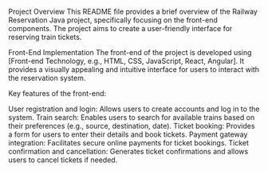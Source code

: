 Project Overview
This README file provides a brief overview of the Railway Reservation Java project, specifically focusing on the front-end components. The project aims to create a user-friendly interface for reserving train tickets.

Front-End Implementation
The front-end of the project is developed using [Front-end Technology, e.g., HTML, CSS, JavaScript, React, Angular]. It provides a visually appealing and intuitive interface for users to interact with the reservation system.

Key features of the front-end:

User registration and login: Allows users to create accounts and log in to the system.
Train search: Enables users to search for available trains based on their preferences (e.g., source, destination, date).
Ticket booking: Provides a form for users to enter their details and book tickets.
Payment gateway integration: Facilitates secure online payments for ticket bookings.
Ticket confirmation and cancellation: Generates ticket confirmations and allows users to cancel tickets if needed.

